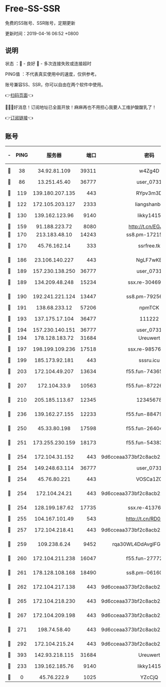 # Free-SS-SSR

免费的SS账号、SSR账号，定期更新

更新时间：2019-04-16 06:52 +0800

## 说明

状态     ：🙂 - 良好 🙁 - 多次连接失败或连接超时

PING值   ：不代表真实使用中的速度，仅供参考。

账号兼容SS、SSR，你可以自由在两个软件中使用。

👉[扫码页面](https://liesauer.github.io/Free-SS-SSR/)👈

🎉🎉🎉好消息！订阅地址已全面开放！麻麻再也不用担心我要人工维护酸酸乳了！

👉[订阅链接](https://www.liesauer.net/yogurt/subscribe?ACCESS_TOKEN=DAYxR3mMaZAsaqUb)👈

## 账号

|-|PING|服务器|端口|密码|加密方式|区域|
|:----:|:----:|:-----:|-----:|:----:|:----:|:----:|
|🙂|38|34.92.81.109|39311|w4Zg4D|chacha20-ietf|US|
|🙂|86|13.251.45.40|36777|user_0731|chacha20|SG|
|🙂|119|139.180.207.135|443|RYpv3m3D|aes-256-cfb|JP|
|🙂|122|172.105.203.127|2333|liangshanbo|chacha20|JP|
|🙂|130|139.162.123.96|9140|likky1415|aes-256-cfb|JP|
|🙂|159|91.188.223.72|8080|http://t.cn/EGJIyrl|rc4-md5|RU|
|🙂|170|213.183.48.10|14243|ss8.pm-17215433|rc4-md5|RU|
|🙂|170|45.76.162.14|333|ssrfree.tk|aes-256-cfb|SG|
|🙂|186|23.106.140.227|443|NgLF7wKB|aes-256-cfb|US|
|🙂|189|157.230.138.250|36777|user_0731|chacha20|US|
|🙂|189|134.209.48.248|15234|ssx.re-30469029|aes-256-cfb|US|
|🙂|190|192.241.221.124|13447|ss8.pm-79256086|aes-256-cfb|US|
|🙂|191|138.68.233.12|57206|npmTCK|rc4-md5|US|
|🙂|193|137.175.17.104|36477|111222|aes-256-cfb|US|
|🙂|194|157.230.140.151|36777|user_0731|chacha20|US|
|🙂|194|178.128.183.72|31684|Ureuwert|chacha20|US|
|🙂|197|198.199.109.236|17518|ssx.re-98576674|aes-256-cfb|US|
|🙂|199|185.173.92.181|443|sssru.icu|rc4-md5|RU|
|🙂|203|172.104.49.207|13634|f55.fun-74365976|aes-256-cfb|SG|
|🙂|207|172.104.33.9|10563|f55.fun-87226397|aes-256-cfb|SG|
|🙂|210|205.185.113.67|12345|12345678|aes-256-cfb|US|
|🙂|236|139.162.27.155|12233|f55.fun-88479608|aes-256-cfb|SG|
|🙂|250|45.33.80.198|17598|f55.fun-26404529|aes-256-cfb|US|
|🙂|251|173.255.230.159|18173|f55.fun-54383530|aes-256-cfb|US|
|🙂|254|172.104.31.152|443|9d6cceaa373bf2c8acb22e60b6a58be6|aes-256-cfb|US|
|🙂|254|149.248.63.114|36777|user_0731|chacha20|CA|
|🙂|254|45.76.80.221|443|VOSCa1ZG|aes-256-cfb|DE|
|🙂|254|172.104.24.21|443|9d6cceaa373bf2c8acb22e60b6a58be6|aes-256-cfb|US|
|🙂|254|128.199.187.62|17735|ssx.re-41376346|aes-256-cfb|SG|
|🙂|255|104.167.101.49|543|http://t.cn/RD0D7sx|rc4-md5|CA|
|🙂|257|172.104.218.41|443|9d6cceaa373bf2c8acb22e60b6a58be6|aes-256-cfb|US|
|🙂|259|109.238.6.24|9452|rqa30WL4DdAvgIFG6Fs3znzTa|aes-256-cfb|FR|
|🙂|260|172.104.211.238|16047|f55.fun-27772801|aes-256-cfb|US|
|🙂|261|178.128.108.168|18490|ss8.pm-06160004|aes-256-cfb|SG|
|🙂|262|172.104.217.138|443|9d6cceaa373bf2c8acb22e60b6a58be6|aes-256-cfb|US|
|🙂|265|172.104.218.230|443|9d6cceaa373bf2c8acb22e60b6a58be6|aes-256-cfb|US|
|🙂|267|172.104.209.198|443|9d6cceaa373bf2c8acb22e60b6a58be6|aes-256-cfb|US|
|🙂|271|198.74.58.40|443|9d6cceaa373bf2c8acb22e60b6a58be6|aes-256-cfb|US|
|🙂|292|172.104.215.24|443|9d6cceaa373bf2c8acb22e60b6a58be6|aes-256-cfb|US|
|🙂|393|142.93.218.115|31684|Ureuwert|chacha20|IN|
|🙂|233|139.162.185.76|9140|likky1415|aes-256-cfb|DE|
|🙁|0|45.76.222.9|1025|YZcCjQ|rc4-md5|JP|
